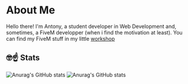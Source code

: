 # About Me

Hello there!
I'm Antony, a student developer in Web Development and, sometimes, a FiveM developper (when i find the motivation at least).
You can find my FiveM stuff in my little [workshop](https://github.com/ybox-project)

## 🤓☝️ Stats

![Anurag's GitHub stats](https://github-readme-stats.vercel.app/api?username=TonybynMp4&show_icons=true&theme=github_dark&count_private=true&hide=issues&show=reviews,prs_merged_percentage&rank_icon=percentile)
![Anurag's GitHub stats](https://github-readme-stats.vercel.app/api/top-langs/?username=tonybynmp4&layout=compact&theme=github_dark)
